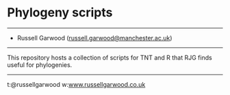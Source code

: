 # Phylogeny scripts 
_____

- Russell Garwood (russell.garwood@manchester.ac.uk)
_____


This repository hosts a collection of scripts for TNT and R that RJG finds useful for phylogenies. 

_____

t:@russellgarwood
w:www.russellgarwood.co.uk

